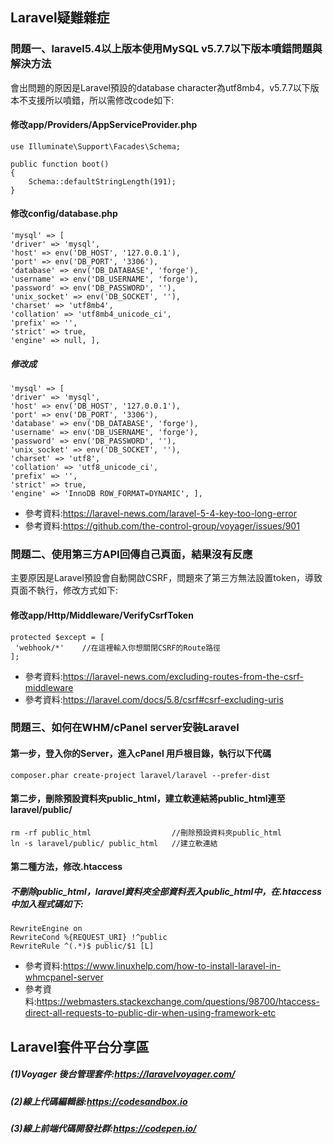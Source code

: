 ## Laravel疑難雜症

### 問題一、laravel5.4以上版本使用MySQL v5.7.7以下版本噴錯問題與解決方法

會出問題的原因是Laravel預設的database character為utf8mb4，v5.7.7以下版本不支援所以噴錯，所以需修改code如下:

#### 修改app/Providers/AppServiceProvider.php

```
use Illuminate\Support\Facades\Schema;

public function boot()
{
    Schema::defaultStringLength(191);
}

```

#### 修改config/database.php
```
'mysql' => [ 
'driver' => 'mysql', 
'host' => env('DB_HOST', '127.0.0.1'), 
'port' => env('DB_PORT', '3306'), 
'database' => env('DB_DATABASE', 'forge'),
'username' => env('DB_USERNAME', 'forge'),
'password' => env('DB_PASSWORD', ''), 
'unix_socket' => env('DB_SOCKET', ''),
'charset' => 'utf8mb4', 
'collation' => 'utf8mb4_unicode_ci',
'prefix' => '', 
'strict' => true,
'engine' => null, ],
```
##### 修改成
```
'mysql' => [ 
'driver' => 'mysql', 
'host' => env('DB_HOST', '127.0.0.1'), 
'port' => env('DB_PORT', '3306'), 
'database' => env('DB_DATABASE', 'forge'),
'username' => env('DB_USERNAME', 'forge'),
'password' => env('DB_PASSWORD', ''), 
'unix_socket' => env('DB_SOCKET', ''),
'charset' => 'utf8', 
'collation' => 'utf8_unicode_ci',
'prefix' => '', 
'strict' => true,
'engine' => 'InnoDB ROW_FORMAT=DYNAMIC', ],
```
* 參考資料:https://laravel-news.com/laravel-5-4-key-too-long-error
* 參考資料:https://github.com/the-control-group/voyager/issues/901

### 問題二、使用第三方API回傳自己頁面，結果沒有反應

主要原因是Laravel預設會自動開啟CSRF，問題來了第三方無法設置token，導致頁面不執行，修改方式如下:

#### 修改app/Http/Middleware/VerifyCsrfToken
```
protected $except = [
 'webhook/*'    //在這裡輸入你想關閉CSRF的Route路徑
];
```
* 參考資料:https://laravel-news.com/excluding-routes-from-the-csrf-middleware
* 參考資料:https://laravel.com/docs/5.8/csrf#csrf-excluding-uris

### 問題三、如何在WHM/cPanel server安裝Laravel
#### 第一步，登入你的Server，進入cPanel 用戶根目錄，執行以下代碼
```
composer.phar create-project laravel/laravel --prefer-dist 
```
#### 第二步，刪除預設資料夾public_html，建立軟連結將public_html連至laravel/public/
```
rm -rf public_html                  //刪除預設資料夾public_html
ln -s laravel/public/ public_html   //建立軟連結
```
#### 第二種方法，修改.htaccess
##### 不刪除public_html，laravel資料夾全部資料丟入public_html中，在.htaccess中加入程式碼如下:
```
RewriteEngine on
RewriteCond %{REQUEST_URI} !^public
RewriteRule ^(.*)$ public/$1 [L]
```
* 參考資料:https://www.linuxhelp.com/how-to-install-laravel-in-whmcpanel-server
* 參考資料:https://webmasters.stackexchange.com/questions/98700/htaccess-direct-all-requests-to-public-dir-when-using-framework-etc

## Laravel套件平台分享區

##### (1)Voyager 後台管理套件:https://laravelvoyager.com/
##### (2)線上代碼編輯器:https://codesandbox.io
##### (3)線上前端代碼開發社群:https://codepen.io/
